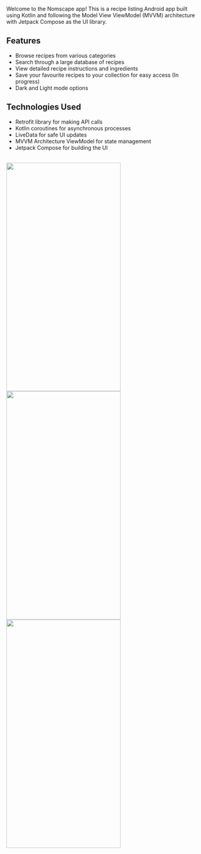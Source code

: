 
Welcome to the Nomscape app! This is a recipe listing Android app built using Kotlin and following the Model View ViewModel (MVVM) architecture with Jetpack Compose as the UI library.

## Features
- Browse recipes from various categories
- Search through a large database of recipes
- View detailed recipe instructions and ingredients
- Save your favourite recipes to your collection for easy access (In progress)
- Dark and Light mode options

## Technologies Used
- Retrofit library for making API calls
- Kotlin coroutines for asynchronous processes
- LiveData for safe UI updates
- MVVM Architecture ViewModel for state management
- Jetpack Compose for building the UI

<p>
    <br>
     <img src="https://github.com/komalup1991/Nomscape/assets/132989099/b966d9f1-416e-4c55-983b-70c01973f757" width="300" height="600" >
    <img src="https://github.com/komalup1991/Nomscape/assets/132989099/52ba2999-0680-462a-916f-e0f02e89a8de" width="300" height="600" >  
<img src="https://github.com/komalup1991/Nomscape/assets/132989099/7e050a75-fc4f-4519-aa0a-39d3229e89fa" width="300" height="600" >  
</p>

